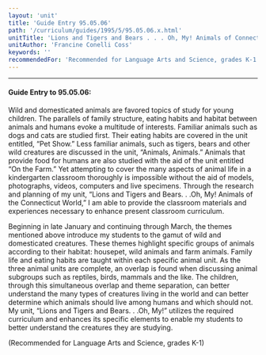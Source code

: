 ```yaml
---
layout: 'unit'
title: 'Guide Entry 95.05.06'
path: '/curriculum/guides/1995/5/95.05.06.x.html'
unitTitle: 'Lions and Tigers and Bears . . . Oh, My! Animals of Connecticut and the World'
unitAuthor: 'Francine Conelli Coss'
keywords: ''
recommendedFor: 'Recommended for Language Arts and Science, grades K-1'
---
```


<body>
<hr/>
 <h4>
  Guide Entry to 95.05.06:
 </h4>
 Wild and domesticated animals are favored topics of study for young children. The parallels of family structure, eating habits and habitat between animals and humans evoke a multitude of interests. Familiar animals such as dogs and cats are studied first. Their eating habits are covered in the unit entitled, “Pet Show.” Less familiar animals, such as tigers, bears and other wild creatures are discussed in the unit, “Animals, Animals.” Animals that provide food for humans are also studied with the aid of the unit entitled “On the Farm.” Yet attempting to cover the many aspects of animal life in a kindergarten classroom thoroughly is impossible without the aid of models, photographs, videos, computers and live specimens. Through the research and planning of my unit, “Lions and Tigers and Bears. . .Oh, My! Animals of the Connecticut World,” I am able to provide the classroom materials and experiences necessary to enhance present classroom curriculum.
 <p>
  Beginning in late January and continuing through March, the themes mentioned above introduce my students to the gamut of wild and domesticated creatures. These themes highlight specific groups of animals according to their habitat: housepet, wild animals and farm animals. Family life and eating habits are taught within each specific animal unit. As the three animal units are complete, an overlap is found when discussing animal subgroups such as reptiles, birds, mammals and the like. The children, through this simultaneous overlap and theme separation, can better understand the many types of creatures living in the world and can better determine which animals should live among humans and which should not. My unit, “Lions and Tigers and Bears. . .Oh, My!” utilizes the required curriculum and enhances its specific elements to enable my students to better understand the creatures they are studying.
 </p>
 <p>
  (Recommended for Language Arts and Science, grades K-1)
 </p>

</body>
